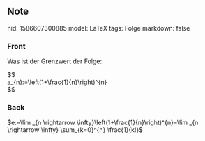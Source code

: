 ## Note
nid: 1586607300885
model: LaTeX
tags: Folge
markdown: false

### Front
Was ist der Grenzwert der Folge:<div>
</div><div>$$<div>a_{n}:=\left(1+\frac{1}{n}\right)^{n}</div><div>$$</div></div>

### Back
$e:=\lim _{n \rightarrow \infty}\left(1+\frac{1}{n}\right)^{n}=\lim _{n \rightarrow \infty} \sum_{k=0}^{n} \frac{1}{k!}$
